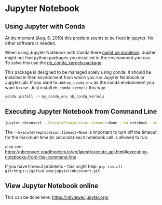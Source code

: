 # Jupyter Notebook

## Using Jupyter with Conda
At the moment (Aug. 6. 2019) this problem seems to be fixed in jupyter. No other software is needed.

When using Jupyter Notebook with Conda there [might be
problems](https://stackoverflow.com/questions/39604271/conda-environments-not-showing-up-in-jupyter-notebook/44786736).
Jupiter might not find python packages you installed to the environment
you use. To solve this use the [nb\_conda\_kernels
package](https://github.com/Anaconda-Platform/nb_conda_kernels).

This package is designed to be managed solely using conda. It should be
installed in then environment from which you run Jupyter Notebook or
JupyterLab. If you want to use `my_conda_env` as the conda environment
you want to use. Just install `nb_conda_kernels` this way:

```bash
conda install -n my_conda_env nb_conda_kernels
```

## Executing Jupyter Notebook from Command Line
```bash
jupyter nbconvert --ExecutePreprocessor.timeout=None --to notebook --execute <noteboo_name>.ipynb
```

The `--ExecutePreprocessor.timeout=None` is important to turn off the
timeout for the maximum time (in seconds) each notebook cell is allowed
to run.

also see: <https://nbconvert.readthedocs.io/en/latest/execute_api.html#executing-notebooks-from-the-command-line>

If you have timeout problems - this might help: `pip install git+https://github.com/jupyter/nbconvert.git`

## View Jupyter Notebook online
This can be done here: <https://nbviewer.jupyter.org/>
